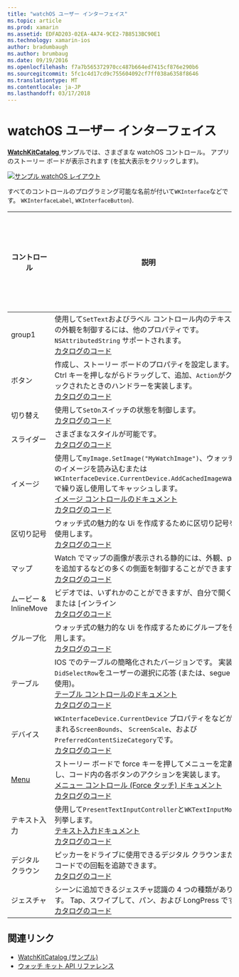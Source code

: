 ```yaml
---
title: "watchOS ユーザー インターフェイス"
ms.topic: article
ms.prod: xamarin
ms.assetid: EDFAD203-02EA-4A74-9CE2-7B8513BC90E1
ms.technology: xamarin-ios
author: bradumbaugh
ms.author: brumbaug
ms.date: 09/19/2016
ms.openlocfilehash: f7a7b565372970cc487b664ed7415cf876e290b6
ms.sourcegitcommit: 5fc1c4d17cd9c755604092cf7ff038a6358f8646
ms.translationtype: MT
ms.contentlocale: ja-JP
ms.lasthandoff: 03/17/2018
---
```

# <a name="watchos-user-interface"></a>watchOS ユーザー インターフェイス

[ **WatchKitCatalog** ](https://github.com/xamarin/monotouch-samples/tree/master/watchOS/WatchKitCatalog)サンプルでは、さまざまな watchOS コントロール。 アプリのストーリー ボードが表示されます (を拡大表示をクリックします)。

[![](images/storyboard-sml.png "サンプル watchOS レイアウト")](images/storyboard.png#lightbox)

すべてのコントロールのプログラミング可能な名前が付いて`WKInterface`などです。 `WKInterfaceLabel`, `WKInterfaceButton`).

|コントロール|説明|スクリーン ショット|
|---|---|---|
|group1|使用して`SetText`およびラベル コントロール内のテキストの外観を制御するには、他のプロパティです。 `NSAttributedString` サポートされます。<br />[カタログのコード](https://github.com/xamarin/ios-samples/blob/master/watchOS/WatchKitCatalog/WatchKit3Extension/LabelDetailController.cs)|![](Images/label.png)|
|ボタン|作成し、ストーリー ボードのプロパティを設定します。 Ctrl キーを押しながらドラッグして、追加、`Action`がクリックされたときのハンドラーを実装します。<br />[カタログのコード](https://github.com/xamarin/ios-samples/blob/master/watchOS/WatchKitCatalog/WatchKit3Extension/ButtonDetailController.cs)|![](Images/button.png)|
|切り替え|使用して`SetOn`スイッチの状態を制御します。<br />[カタログのコード](https://github.com/xamarin/ios-samples/blob/master/watchOS/WatchKitCatalog/WatchKit3Extension/SwitchDetailController.cs)|![](Images/switch.png)|
|スライダー|さまざまなスタイルが可能です。<br />[カタログのコード](https://github.com/xamarin/ios-samples/blob/master/watchOS/WatchKitCatalog/WatchKit3Extension/SliderDetailController.cs)|![](Images/slider.png)|
|イメージ|使用して`myImage.SetImage("MyWatchImage")`、ウォッチ上のイメージを読み込むまたは`WKInterfaceDevice.CurrentDevice.AddCachedImage`watch で繰り返し使用してキャッシュします。<br />[イメージ コントロールのドキュメント](~/ios/watchos/user-interface/image.md)<br />[カタログのコード](https://github.com/xamarin/ios-samples/blob/master/watchOS/WatchKitCatalog/WatchKit3Extension/ImageDetailController.cs)|![](Images/image.png)|
|区切り記号|ウォッチ式の魅力的な Ui を作成するために区切り記号を使用します。<br />[カタログのコード](https://github.com/xamarin/ios-samples/blob/master/watchOS/WatchKitCatalog/WatchKit3Extension/SeparatorDetailController.cs)|![](Images/separator.png)| 
|マップ|Watch でマップの画像が表示される静的には、外観、pin を追加するなどの多くの側面を制御することができます。<br />[カタログのコード](https://github.com/xamarin/ios-samples/blob/master/watchOS/WatchKitCatalog/WatchKit3Extension/MapDetailController.cs)|![](Images/map.png)|
|ムービー & InlineMove|ビデオでは、いずれかのことができますが、自分で開く] または [インライン<br />[カタログのコード](https://github.com/xamarin/ios-samples/blob/master/watchOS/WatchKitCatalog/WatchKit3Extension/MovieDetailController.cs)|![](Images/movie.png)|
|グループ化|ウォッチ式の魅力的な Ui を作成するためにグループを使用します。<br />[カタログのコード](https://github.com/xamarin/ios-samples/blob/master/watchOS/WatchKitCatalog/WatchKit3Extension/GroupDetailController.cs)|![](Images/group.png)|
|テーブル|IOS でのテーブルの簡略化されたバージョンです。 実装`DidSelectRow`をユーザーの選択に応答 (または、segue を使用)。<br />[テーブル コントロールのドキュメント](~/ios/watchos/user-interface/table.md)<br />[カタログのコード](https://github.com/xamarin/ios-samples/blob/master/watchOS/WatchKitCatalog/WatchKit3Extension/Table%20Detail%20Controller/TableDetailController.cs)|![](Images/table.png)|
|デバイス|`WKInterfaceDevice.CurrentDevice` プロパティをなどが含まれる`ScreenBounds`、 `ScreenScale`、および`PreferredContentSizeCategory`です。<br />[カタログのコード](https://github.com/xamarin/ios-samples/blob/master/watchOS/WatchKitCatalog/WatchKit3Extension/DeviceDetailController.cs)|![](Images/device.png)|
|[Menu](~/ios/watchos/user-interface/menu.md)|ストーリー ボードで force キーを押してメニューを定義し、コード内の各ボタンのアクションを実装します。<br />[メニュー コントロール (Force タッチ) ドキュメント](~/ios/watchos/user-interface/menu.md)<br />[カタログのコード](https://github.com/xamarin/ios-samples/blob/master/watchOS/WatchKitCatalog/WatchKit3Extension/ControllerDetailController.cs)|![](Images/controller.png)|
|テキスト入力|使用して`PresentTextInputController`と`WKTextInputMode`列挙します。<br />[テキスト入力ドキュメント](~/ios/watchos/user-interface/text-input.md)<br />[カタログのコード](https://github.com/xamarin/ios-samples/blob/master/watchOS/WatchKitCatalog/WatchKit3Extension/TextInputController.cs)|![](Images/textinput.png)|
|デジタル クラウン|ピッカーをドライブに使用できるデジタル クラウンまたはコードでの回転を追跡できます。<br />[カタログのコード](https://github.com/xamarin/ios-samples/blob/master/watchOS/WatchKitCatalog/WatchKit3Extension/CrownDetailController.cs)|![](Images/digital-crown.png)|
|ジェスチャ|シーンに追加できるジェスチャ認識の 4 つの種類があります。 Tap、スワイプして、パン、および LongPress です。<br />[カタログのコード](https://github.com/xamarin/ios-samples/blob/master/watchOS/WatchKitCatalog/WatchKit3Extension/GestureDetailController.cs)|![](Images/gestures.png)|


## <a name="related-links"></a>関連リンク

- [WatchKitCatalog (サンプル)](https://developer.xamarin.com/samples/monotouch/watchOS/WatchKitCatalog/)
- [ウォッチ キット API リファレンス](https://developer.xamarin.com/api/namespace/WatchKit/)

